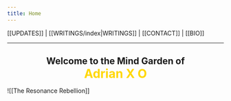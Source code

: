```yaml
---
title: Home
--- 
```

[[UPDATES]] | [[WRITINGS/index|WRITINGS]] | [[CONTACT]] | [[BIO]]
___


<div align="center">
<h2 style="margin-bottom:0;">Welcome to the Mind Garden of</h2>
<h1 style="color: gold; margin : 0; padding-top:0;">Adrian X O</h1>
</div>

![[The Resonance Rebellion]]